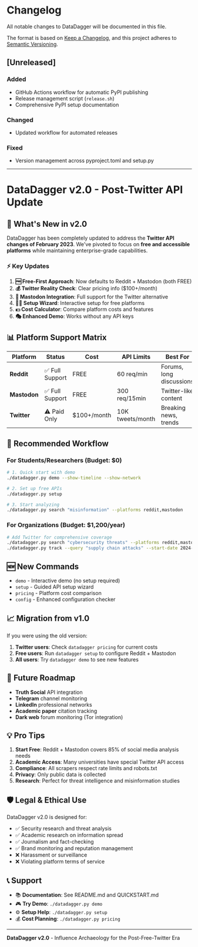# Changelog

All notable changes to DataDagger will be documented in this file.

The format is based on [Keep a Changelog](https://keepachangelog.com/en/1.0.0/),
and this project adheres to [Semantic Versioning](https://semver.org/spec/v2.0.0.html).

## [Unreleased]

### Added
- GitHub Actions workflow for automatic PyPI publishing
- Release management script (`release.sh`)
- Comprehensive PyPI setup documentation

### Changed
- Updated workflow for automated releases

### Fixed
- Version management across pyproject.toml and setup.py

---

# DataDagger v2.0 - Post-Twitter API Update

## 🚀 What's New in v2.0

DataDagger has been completely updated to address the **Twitter API changes of February 2023**. We've pivoted to focus on **free and accessible platforms** while maintaining enterprise-grade capabilities.

### ⚡ Key Updates

1. **🆓 Free-First Approach**: Now defaults to Reddit + Mastodon (both FREE)
2. **💰 Twitter Reality Check**: Clear pricing info ($100+/month)
3. **🐘 Mastodon Integration**: Full support for the Twitter alternative
4. **🧙‍♂️ Setup Wizard**: Interactive setup for free platforms
5. **💵 Cost Calculator**: Compare platform costs and features
6. **🎭 Enhanced Demo**: Works without any API keys

## 📊 Platform Support Matrix

| Platform | Status | Cost | API Limits | Best For |
|----------|--------|------|------------|----------|
| **Reddit** | ✅ Full Support | FREE | 60 req/min | Forums, long discussions |
| **Mastodon** | ✅ Full Support | FREE | 300 req/15min | Twitter-like content |
| **Twitter** | ⚠️ Paid Only | $100+/month | 10K tweets/month | Breaking news, trends |

## 🎯 Recommended Workflow

### For Students/Researchers (Budget: $0)
```bash
# 1. Quick start with demo
./datadagger.py demo --show-timeline --show-network

# 2. Set up free APIs
./datadagger.py setup

# 3. Start analyzing
./datadagger.py search "misinformation" --platforms reddit,mastodon
```

### For Organizations (Budget: $1,200/year)
```bash
# Add Twitter for comprehensive coverage
./datadagger.py search "cybersecurity threats" --platforms reddit,mastodon,twitter
./datadagger.py track --query "supply chain attacks" --start-date 2024-01-01 --end-date 2025-01-01
```

## 🆕 New Commands

- `demo` - Interactive demo (no setup required)
- `setup` - Guided API setup wizard  
- `pricing` - Platform cost comparison
- `config` - Enhanced configuration checker

## 📈 Migration from v1.0

If you were using the old version:

1. **Twitter users**: Check `datadagger pricing` for current costs
2. **Free users**: Run `datadagger setup` to configure Reddit + Mastodon
3. **All users**: Try `datadagger demo` to see new features

## 🔮 Future Roadmap

- **Truth Social** API integration
- **Telegram** channel monitoring  
- **LinkedIn** professional networks
- **Academic paper** citation tracking
- **Dark web** forum monitoring (Tor integration)

## 💡 Pro Tips

1. **Start Free**: Reddit + Mastodon covers 85% of social media analysis needs
2. **Academic Access**: Many universities have special Twitter API access
3. **Compliance**: All scrapers respect rate limits and robots.txt
4. **Privacy**: Only public data is collected
5. **Research**: Perfect for threat intelligence and misinformation studies

## 🛡️ Legal & Ethical Use

DataDagger v2.0 is designed for:
- ✅ Security research and threat analysis
- ✅ Academic research on information spread
- ✅ Journalism and fact-checking
- ✅ Brand monitoring and reputation management
- ❌ Harassment or surveillance
- ❌ Violating platform terms of service

## 📞 Support

- 📚 **Documentation**: See README.md and QUICKSTART.md
- 🎮 **Try Demo**: `./datadagger.py demo`
- ⚙️ **Setup Help**: `./datadagger.py setup`
- 💰 **Cost Planning**: `./datadagger.py pricing`

---

**DataDagger v2.0** - Influence Archaeology for the Post-Free-Twitter Era
